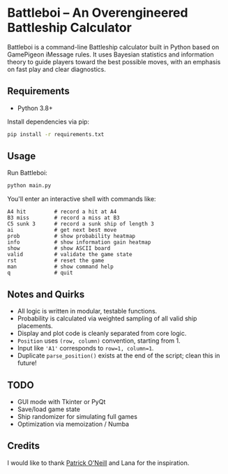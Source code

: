 # Battleboi – An Overengineered Battleship Calculator

Battleboi is a command-line Battleship calculator built in Python based on GamePigeon iMessage rules. 
It uses Bayesian statistics and information theory to guide players toward the 
best possible moves, with an emphasis on fast play and clear diagnostics.

## Requirements

- Python 3.8+

Install dependencies via pip:

```sh
pip install -r requirements.txt
````
## Usage

Run Battleboi:

```sh
python main.py
```

You'll enter an interactive shell with commands like:

```text
A4 hit         # record a hit at A4
B3 miss        # record a miss at B3
C5 sunk 3      # record a sunk ship of length 3
ai             # get next best move
prob           # show probability heatmap
info           # show information gain heatmap
show           # show ASCII board
valid          # validate the game state
rst            # reset the game
man            # show command help
q              # quit
```

## Notes and Quirks

* All logic is written in modular, testable functions.
* Probability is calculated via weighted sampling of all valid ship placements.
* Display and plot code is cleanly separated from core logic.
* `Position` uses `(row, column)` convention, starting from 1.
* Input like `'A1'` corresponds to `row=1, column=1`.
* Duplicate `parse_position()` exists at the end of the script; clean this in future!

## TODO

* GUI mode with Tkinter or PyQt
* Save/load game state
* Ship randomizer for simulating full games
* Optimization via memoization / Numba

## Credits

I would like to thank [Patrick O'Neill](https://github.com/Carbocarde/battleship.git) and Lana for the inspiration.